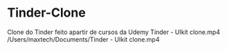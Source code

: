 # Tinder-Clone
Clone do Tinder feito apartir de cursos da Udemy
Tinder - UIkit clone.mp4
/Users/maxtech/Documents/Tinder - UIkit clone.mp4
